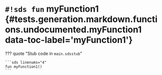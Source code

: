 # `#!sds fun` myFunction1 {#tests.generation.markdown.functions.undocumented.myFunction1 data-toc-label='myFunction1'}

??? quote "Stub code in `main.sdsstub`"

    ```sds linenums="4"
    fun myFunction1()
    ```
